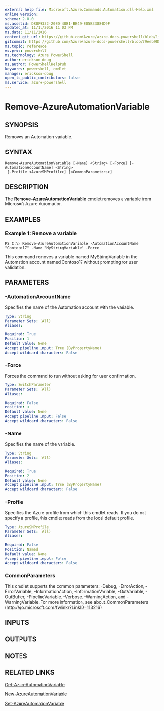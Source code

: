 ```yaml
---
external help file: Microsoft.Azure.Commands.Automation.dll-Help.xml
online version: 
schema: 2.0.0
ms.assetid: D80F9332-20ED-40B1-BE49-E05B33880D9F
updated_at: 11/11/2016 11:03 PM
ms.date: 11/11/2016
content_git_url: https://github.com/Azure/azure-docs-powershell/blob/live/azureps-cmdlets-docs/ServiceManagement/Azure.Automation/v3.0.0/Remove-AzureAutomationVariable.md
gitcommit: https://github.com/Azure/azure-docs-powershell/blob/79eeb985ea480979357fb4695832a0c3d29a48bf/azureps-cmdlets-docs/ServiceManagement/Azure.Automation/v3.0.0/Remove-AzureAutomationVariable.md
ms.topic: reference
ms.prod: powershell
ms.technology: Azure PowerShell
author: erickson-doug
ms.author: PowerShellHelpPub
keywords: powershell, cmdlet
manager: erickson-doug
open_to_public_contributors: false
ms.service: azure-powershell
---
```


# Remove-AzureAutomationVariable

## SYNOPSIS
Removes an Automation variable.

## SYNTAX

```
Remove-AzureAutomationVariable [-Name] <String> [-Force] [-AutomationAccountName] <String>
 [-Profile <AzureSMProfile>] [<CommonParameters>]
```

## DESCRIPTION
The **Remove-AzureAutomationVariable** cmdlet removes a variable from Microsoft Azure Automation.

## EXAMPLES

### Example 1: Remove a variable
```
PS C:\> Remove-AzureAutomationVariable -AutomationAccountName "Contoso17" -Name "MyStringVariable" -Force
```

This command removes a variable named MyStringVariable in the Automation account named Contoso17 without prompting for user validation.

## PARAMETERS

### -AutomationAccountName
Specifies the name of the Automation account with the variable.

```yaml
Type: String
Parameter Sets: (All)
Aliases: 

Required: True
Position: 1
Default value: None
Accept pipeline input: True (ByPropertyName)
Accept wildcard characters: False
```

### -Force
Forces the command to run without asking for user confirmation.

```yaml
Type: SwitchParameter
Parameter Sets: (All)
Aliases: 

Required: False
Position: 3
Default value: None
Accept pipeline input: False
Accept wildcard characters: False
```

### -Name
Specifies the name of the variable.

```yaml
Type: String
Parameter Sets: (All)
Aliases: 

Required: True
Position: 2
Default value: None
Accept pipeline input: True (ByPropertyName)
Accept wildcard characters: False
```

### -Profile
Specifies the Azure profile from which this cmdlet reads.
If you do not specify a profile, this cmdlet reads from the local default profile.

```yaml
Type: AzureSMProfile
Parameter Sets: (All)
Aliases: 

Required: False
Position: Named
Default value: None
Accept pipeline input: False
Accept wildcard characters: False
```

### CommonParameters
This cmdlet supports the common parameters: -Debug, -ErrorAction, -ErrorVariable, -InformationAction, -InformationVariable, -OutVariable, -OutBuffer, -PipelineVariable, -Verbose, -WarningAction, and -WarningVariable. For more information, see about_CommonParameters (http://go.microsoft.com/fwlink/?LinkID=113216).

## INPUTS

## OUTPUTS

## NOTES

## RELATED LINKS

[Get-AzureAutomationVariable](xref:ServiceManagement/Azure.Automation/v3.0.0/Get-AzureAutomationVariable.md)

[New-AzureAutomationVariable](xref:ServiceManagement/Azure.Automation/v3.0.0/New-AzureAutomationVariable.md)

[Set-AzureAutomationVariable](xref:ServiceManagement/Azure.Automation/v3.0.0/Set-AzureAutomationVariable.md)


